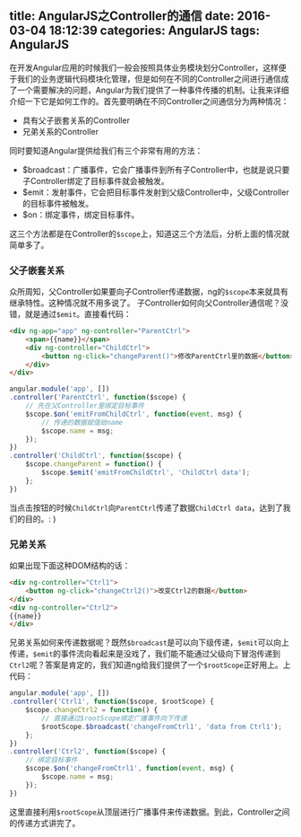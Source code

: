 title: AngularJS之Controller的通信
date: 2016-03-04 18:12:39
categories: AngularJS
tags: AngularJS
---


在开发Angular应用的时候我们一般会按照具体业务模块划分Controller，这样便于我们的业务逻辑代码模块化管理，但是如何在不同的Controller之间进行通信成了一个需要解决的问题，Angular为我们提供了一种事件传播的机制。让我来详细介绍一下它是如何工作的。首先要明确在不同Controller之间通信分为两种情况：

- 具有父子嵌套关系的Controller
- 兄弟关系的Controller
<!-- more -->

同时要知道Angular提供给我们有三个非常有用的方法：
- $broadcast：广播事件，它会广播事件到所有子Controller中，也就是说只要子Controller绑定了目标事件就会被触发。
- $emit：发射事件，它会把目标事件发射到父级Controller中，父级Controller的目标事件被触发。
- $on：绑定事件，绑定目标事件。

这三个方法都是在Controller的`$scope`上，知道这三个方法后，分析上面的情况就简单多了。
### 父子嵌套关系
众所周知，父Controller如果要向子Controller传递数据，ng的`$scope`本来就具有继承特性。这种情况就不用多说了。
子Controller如何向父Controller通信呢？没错，就是通过`$emit`。直接看代码：
```html
<div ng-app="app" ng-controller="ParentCtrl">
	<span>{{name}}</span>
	<div ng-controller="ChildCtrl">
		<button ng-click="changeParent()">修改ParentCtrl里的数据</button>
	</div>
</div>
```
```javascript
angular.module('app', [])
.controller('ParentCtrl', function($scope) {
	// 先在父Controller里绑定目标事件
	$scope.$on('emitFromChildCtrl', function(event, msg) {
		// 传递的数据赋值给name
		$scope.name = msg;
	});
})
.controller('ChildCtrl', function($scope) {
	$scope.changeParent = function() {
		$scope.$emit('emitFromChildCtrl', 'ChildCtrl data');
	};
})
```

当点击按钮的时候`ChildCtrl`向`ParentCtrl`传递了数据`ChildCtrl data`，达到了我们的目的。: )
### 兄弟关系
如果出现下面这种DOM结构的话：
```html
<div ng-controller="Ctrl1">
	<button ng-click="changeCtrl2()">改变Ctrl2的数据</button>
</div>
<div ng-controller="Ctrl2">
{{name}}
</div>
```
兄弟关系如何来传递数据呢？既然`$broadcast`是可以向下级传递，`$emit`可以向上传递，`$emit`的事件流向看起来是没戏了，我们能不能通过父级向下冒泡传递到`Ctrl2`呢？答案是肯定的，我们知道ng给我们提供了一个`$rootScope`正好用上。上代码：
```javascript
angular.module('app', [])
.controller('Ctrl1', function($scope, $rootScope) {
	$scope.changeCtrl2 = function() {
		// 直接通过$rootScope绑定广播事件向下传递
		$rootScope.$broadcast('changeFromCtrl1', 'data from Ctrl1');
	};
})
.controller('Ctrl2', function($scope) {
	// 绑定目标事件
	$scope.$on('changeFromCtrl1', function(event, msg) {
		$scope.name = msg;
	});
})
```
这里直接利用`$rootScope`从顶层进行广播事件来传递数据。到此，Controller之间的传递方式讲完了。